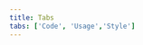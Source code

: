 ```yaml
---
title: Tabs
tabs: ['Code', 'Usage','Style']
---
```


<component
    name="Tabs"
    component="tabs"
    variation="tabs"
    experimental="true"
    hasReactVersion="true"
    >
</ComponentCode>
<ComponentDocs component="tabs" experimental="true"></ComponentDocs>
